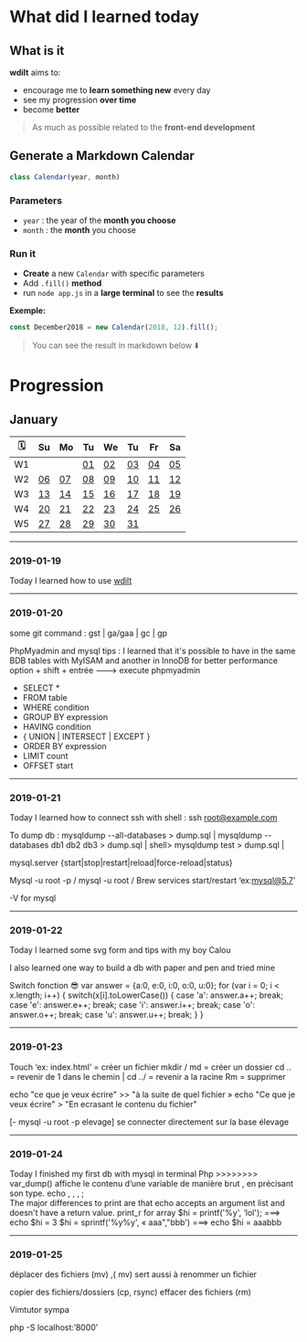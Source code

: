 # What did I learned today

## What is it

**wdilt** aims to:

- encourage me to **learn something new** every day
- see my progression **over time**
- become **better**

> As much as possible related to the **front-end development**

## Generate a Markdown Calendar

```JavaScript
class Calendar(year, month)
```

### Parameters

- `year` : the year of the **month you choose**
- `month` : the **month** you choose

### Run it

- **Create** a new `Calendar` with specific parameters
- Add `.fill()` **method**
- run `node app.js` in a **large terminal** to see the **results**

__Exemple:__

```JavaScript
const December2018 = new Calendar(2018, 12).fill();
```

> You can see the result in markdown below ⬇️

# Progression

## January

| 🗓 |        Su       |        Mo       |        Tu       |        We       |        Tu       |        Fr       |        Sa       |
| -- | --------------- | --------------- | --------------- | --------------- | --------------- | --------------- | --------------- |
| W1 |                 |                 |[01](#2019-01-01)|[02](#2019-01-02)|[03](#2019-01-03)|[04](#2019-01-04)|[05](#2019-01-05)|
| W2 |[06](#2019-01-06)|[07](#2019-01-07)|[08](#2019-01-08)|[09](#2019-01-09)|[10](#2019-01-10)|[11](#2019-01-11)|[12](#2019-01-12)|
| W3 |[13](#2019-01-13)|[14](#2019-01-14)|[15](#2019-01-15)|[16](#2019-01-16)|[17](#2019-01-17)|[18](#2019-01-18)|[19](#2019-01-19)|
| W4 |[20](#2019-01-20)|[21](#2019-01-21)|[22](#2019-01-22)|[23](#2019-01-23)|[24](#2019-01-24)|[25](#2019-01-25)|[26](#2019-01-26)|
| W5 |[27](#2019-01-27)|[28](#2019-01-28)|[29](#2019-01-29)|[30](#2019-01-30)|[31](#2019-01-31)|                 |                 |

----

### 2019-01-19

Today I learned how to use [wdilt](https://github.com/blyndusk/wdilt)

----

### 2019-01-20


<!--git command-->
 some git command :
 gst | ga/gaa | gc |  gp

<!--phpmyadmin and Mysql tips-->
 PhpMyadmin and mysql tips :
 I learned that it's possible to have in the same BDB tables with MyISAM  and another in InnoDB for better  performance 
 option + shift + entrée  ---> execute phpmyadmin

<!--Aide memoire sql--->
- SELECT *
- FROM table
- WHERE condition
- GROUP BY expression
- HAVING condition
- { UNION | INTERSECT | EXCEPT }
- ORDER BY expression
- LIMIT count
- OFFSET start

----

### 2019-01-21
<!--ssh-->
 Today I learned how to  connect ssh with shell : ssh root@example.com

<!--Dump db--->
To dump db : 
 mysqldump --all-databases > dump.sql |
 mysqldump --databases db1 db2 db3 > dump.sql |
 shell> mysqldump test > dump.sql |

<!--{start|stop|restart|reload|force-reload|status}...-->
mysql.server  {start|stop|restart|reload|force-reload|status}

<!--Connection-->
 Mysql -u root -p / mysql -u root /
 Brew services start/restart ‘ex:mysql@5.7’ 

<!---Version-->
 -V for mysql 

 
----

### 2019-01-22

 Today I learned some svg form and tips with my boy Calou

 I also learned one way to build a db with paper and pen and tried mine 

Switch fonction 😎 
var answer = {a:0, e:0, i:0, o:0, u:0};
for (var i = 0; i < x.length; i++) {
  switch(x[i].toLowerCase()) {
    case 'a': answer.a++; break;
    case 'e': answer.e++; break;
    case 'i': answer.i++; break;
    case 'o': answer.o++; break;
    case 'u': answer.u++; break;
  }
}

----

### 2019-01-23

 Touch ‘ex: index.html’ = créer un fichier
 mkdir / md  = créer un dossier
 cd .. = revenir de 1 dans le chemin | cd ../ = revenir a la racine
Rm  = supprimer

 echo "ce que je veux écrire" >> "à la suite de quel fichier »
 echo "Ce que je veux écrire" > "En ecrasant le contenu du fichier"

[- mysql -u root -p elevage] se connecter directement sur la base élevage

----

### 2019-01-24

Today I finished my first db with mysql in terminal 
  Php >>>>>>>>
  var_dump() affiche le contenu d’une variable de manière brut , en précisant son type.
   echo , , , ;  
 The major differences to print are that echo accepts an argument list and doesn't have a return value.
print_r for array
$hi = printf('%y', ‘lol'); ===> echo $hi = 3
$hi = sprintf('%y%y', « aaa","bbb') ===> echo  $hi = aaabbb

----

### 2019-01-25

déplacer des fichiers (mv) ,( mv) sert aussi à renommer un fichier

copier des fichiers/dossiers (cp, rsync)
effacer des fichiers (rm)

Vimtutor sympa

php -S localhost:’8000’




